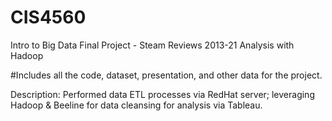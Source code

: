 # CIS4560
Intro to Big Data Final Project - Steam Reviews 2013-21 Analysis with Hadoop

#Includes all the code, dataset, presentation, and other data for the project.

Description:
Performed data ETL processes via RedHat server; leveraging Hadoop & Beeline for data cleansing for analysis via Tableau.
